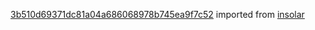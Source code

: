 [3b510d69371dc81a04a686068978b745ea9f7c52](https://github.com/insolar/insolar/commit/3b510d69371dc81a04a686068978b745ea9f7c52) imported from [insolar](https://github.com/insolar/insolar)
